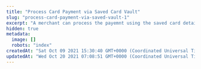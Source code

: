 ```yaml
---
title: "Process Card Payment via Saved Card Vault"
slug: "process-card-payment-via-saved-vault-1"
excerpt: "A merchant can process the payemnt using the saved card details of the customer. For this, it is necessary that the customer had already saved her card details in any transaction on Plural before. In this flow, the customer does not need to enter the card number, card holder name, and expiry details."
hidden: true
metadata: 
  image: []
  robots: "index"
createdAt: "Sat Oct 09 2021 15:30:40 GMT+0000 (Coordinated Universal Time)"
updatedAt: "Wed Oct 20 2021 07:08:51 GMT+0000 (Coordinated Universal Time)"
---
```

